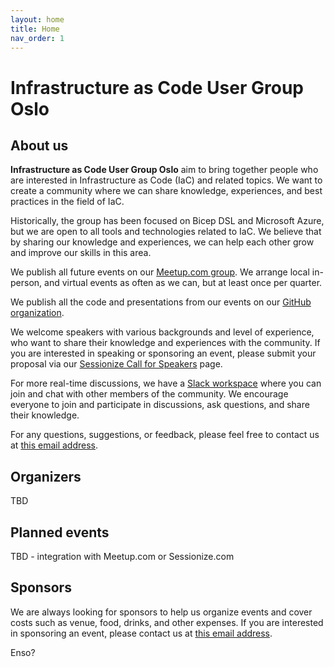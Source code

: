 ```yaml
---
layout: home
title: Home
nav_order: 1
---
```


# Infrastructure as Code User Group Oslo

## About us

**Infrastructure as Code User Group Oslo** aim to bring together people who are interested in Infrastructure as Code (IaC) and related topics. We want to create a community where we can share knowledge, experiences, and best practices in the field of IaC.

Historically, the group has been focused on Bicep DSL and Microsoft Azure, but we are open to all tools and technologies related to IaC. We believe that by sharing our knowledge and experiences, we can help each other grow and improve our skills in this area.

We publish all future events on our [Meetup.com group](https://www.meetup.com/infrastructure-as-code-user-group-oslo/). We arrange local in-person, and virtual events as often as we can, but at least once per quarter.

We publish all the code and presentations from our events on our [GitHub organization](https://github.com/iac-oslo).

We welcome speakers with various backgrounds and level of experience, who want to share their knowledge and experiences with the community. If you are interested in speaking or sponsoring an event, please submit your proposal via our [ Sessionize Call for Speakers](https://sessionize.com/iac-user-group-oslo/) page.

For more real-time discussions, we have a [Slack workspace](https://iacoslo.slack.com) where you can join and chat with other members of the community. We encourage everyone to join and participate in discussions, ask questions, and share their knowledge.

For any questions, suggestions, or feedback, please feel free to contact us at [this email address](mailto:iacusergrouposlo@gmail.com).

## Organizers

TBD

## Planned events

TBD - integration with Meetup.com or Sessionize.com

## Sponsors

We are always looking for sponsors to help us organize events and cover costs such as venue, food, drinks, and other expenses. If you are interested in sponsoring an event, please contact us at [this email address](mailto:iacusergrouposlo@gmail.com).

Enso?



